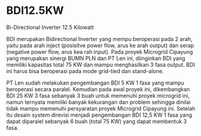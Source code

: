 # BDI12.5KW
Bi-Directional Inverter 12.5 Kilowatt

BDI merupakan Bidirectional Inverter yang mempu beroperasi pada 2 arah, yaitu pada arah inject (posisitve power flow, arus ke arah output) dan serap (negative power flow, arus kea rah input). Pada proyek Microgrid Cipayung yang merupakan sinergi BUMN PLN dan PT Len ini, diinginkan BDI yang memiliki kapasitas total 75 KW dan mampu menghasilkan 3 fasa output. BDI ini harus bisa beroperasi pada mode grid-tied dan stand-alone.

PT Len sudah melakukan pengembangan BDI 5 KW 1 fasa yang mampu beroperasi secara paralel. Kemudian pada awal proyek ini, dikembangkan BDI 25 KW 3 fasa sebanyak 3 buah untuk memenuhi proyek microgrid ini, namun ternyata memiliki banyak kekurangan dan problem sehingga dinilai tidak mampu memenuhi persyaratan proyek Microgrid Cipayung ini. Setelah itu desain system direvisi menjadi pengembangan BDI 12,5 KW 1 fasa yang dapat diparalel sebanyak 6 buah (total 75 KW) yang dapat membentuk 3 fasa.

